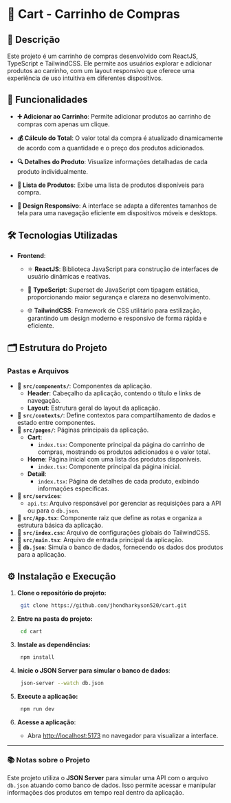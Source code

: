 
# 🛒 Cart - Carrinho de Compras

## 📝 Descrição

Este projeto é um carrinho de compras desenvolvido com ReactJS, TypeScript e TailwindCSS. Ele permite aos usuários explorar e adicionar produtos ao carrinho, com um layout responsivo que oferece uma experiência de uso intuitiva em diferentes dispositivos.

## 🚀 Funcionalidades

- **➕ Adicionar ao Carrinho**: Permite adicionar produtos ao carrinho de compras com apenas um clique.

- **💰 Cálculo do Total**: O valor total da compra é atualizado dinamicamente de acordo com a quantidade e o preço dos produtos adicionados.

- **🔍 Detalhes do Produto**: Visualize informações detalhadas de cada produto individualmente.

- **📝 Lista de Produtos**: Exibe uma lista de produtos disponíveis para compra.

- **📱 Design Responsivo**: A interface se adapta a diferentes tamanhos de tela para uma navegação eficiente em dispositivos móveis e desktops.

## 🛠️ Tecnologias Utilizadas

- **Frontend**:
  - ⚛️ **ReactJS**: Biblioteca JavaScript para construção de interfaces de usuário dinâmicas e reativas.
  
  - 🔷 **TypeScript**: Superset de JavaScript com tipagem estática, proporcionando maior segurança e clareza no desenvolvimento.
 
  - 🌐 **TailwindCSS**: Framework de CSS utilitário para estilização, garantindo um design moderno e responsivo de forma rápida e eficiente.

## 🗂️ Estrutura do Projeto

### Pastas e Arquivos

- 📂 **`src/components/`**: Componentes da aplicação.
  - **Header**: Cabeçalho da aplicação, contendo o título e links de navegação.
  - **Layout**: Estrutura geral do layout da aplicação.
- 📂 **`src/contexts/`**: Define contextos para compartilhamento de dados e estado entre componentes.
- 📂 **`src/pages/`**: Páginas principais da aplicação.
  - **Cart**:
    - `index.tsx`: Componente principal da página do carrinho de compras, mostrando os produtos adicionados e o valor total.
  - **Home**: Página inicial com uma lista dos produtos disponíveis.
    - `index.tsx`: Componente principal da página inicial.
  - **Detail**:
    - `index.tsx`: Página de detalhes de cada produto, exibindo informações específicas.
- 📂 **`src/services`**:
  - `api.ts`: Arquivo responsável por gerenciar as requisições para a API ou para o `db.json`.
- 📂 **`src/App.tsx`**: Componente raiz que define as rotas e organiza a estrutura básica da aplicação.
- 📂 **`src/index.css`**: Arquivo de configurações globais do TailwindCSS.
- 📂 **`src/main.tsx`**: Arquivo de entrada principal da aplicação.
- 📄 **`db.json`**: Simula o banco de dados, fornecendo os dados dos produtos para a aplicação.

## ⚙️ Instalação e Execução

1. **Clone o repositório do projeto:**
   ```bash
    git clone https://github.com/jhondharkyson520/cart.git
   ```

2. **Entre na pasta do projeto:**
   ```bash
    cd cart
   ```

3. **Instale as dependências:**
   ```bash
    npm install
   ```

4. **Inicie o JSON Server para simular o banco de dados**:
   ```bash
    json-server --watch db.json
   ```

5. **Execute a aplicação:**
   ```bash
    npm run dev
   ```

6. **Acesse a aplicação**:
   - Abra [http://localhost:5173](http://localhost:5173) no navegador para visualizar a interface.

---

### 📚 Notas sobre o Projeto

Este projeto utiliza o **JSON Server** para simular uma API com o arquivo `db.json` atuando como banco de dados. Isso permite acessar e manipular informações dos produtos em tempo real dentro da aplicação.
